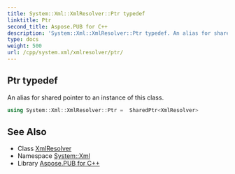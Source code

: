 ```yaml
---
title: System::Xml::XmlResolver::Ptr typedef
linktitle: Ptr
second_title: Aspose.PUB for C++
description: 'System::Xml::XmlResolver::Ptr typedef. An alias for shared pointer to an instance of this class in C++.'
type: docs
weight: 500
url: /cpp/system.xml/xmlresolver/ptr/
---
```

## Ptr typedef


An alias for shared pointer to an instance of this class.

```cpp
using System::Xml::XmlResolver::Ptr =  SharedPtr<XmlResolver>
```

## See Also

* Class [XmlResolver](../)
* Namespace [System::Xml](../../)
* Library [Aspose.PUB for C++](../../../)
